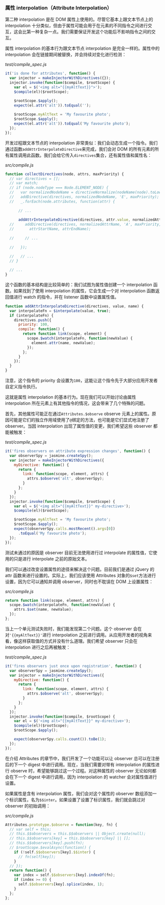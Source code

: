 ### 属性 interpolation（Attribute Interpolation）

第二种 interpolation 是在 DOM 属性上使用的。尽管它基本上跟文本节点上的 interpolation 十分类似，但由于属性可能会用于在元素的不同指令之间进行交互，这会比第一种复杂一点。我们需要保证开发这个功能后不影响指令之间的交互。

属性 interpolation 的基本行为跟文本节点 interpolation 是完全一样的。属性中的 interpolation 会在链接期间被替换，并会持续对变化进行检测：

_test/compile_spec.js_

```js
it('is done for attributes', function() {
  var injector = makeInjectorWithDirectives({});
  injector.invoke(function($compile, $rootScope) {
    var el = $('<img alt="{{myAltText}}">');
    $compile(el)($rootScope);

    $rootScope.$apply();
    expect(el.attr('alt')).toEqual('');
    
    $rootScope.myAltText = 'My favourite photo';
    $rootScope.$apply();
    expect(el.attr('alt')).toEqual('My favourite photo');
  });
});
```

开发过程跟文本节点的 interpolation 非常类似：我们会动态生成一个指令。我们通过函数`addAttrInterpolateDirective`来完成，我们会对 DOM 的所有元素的所有属性调用此函数。我们会给它传入`directives`集合，还有属性值和属性名：

_src/compile.js_

```js
function collectDirectives(node, attrs, maxPriority) {
  // var directives = [];
  // var match;
  // if (node.nodeType === Node.ELEMENT_NODE) {
  //   var normalizedNodeName = directiveNormalize(nodeName(node).toLowerCase());
  //   addDirective(directives, normalizedNodeName, 'E', maxPriority);
  //   _.forEach(node.attributes, function(attr) {
  
      // ...
  
      addAttrInterpolateDirective(directives, attr.value, normalizedAttrName);
  //     addDirective(directives, normalizedAttrName, 'A', maxPriority,
  //       attrStartName, attrEndName);
  
  //     // ...
  
  //   });
  
  //   // ...
  // }

  // ...
}
```

这个函数的基本结构是比较简单的：我们试图为属性值创建一个 interpolation 函数。如果找到了使用 interpolation 的属性，它会生成一个对 interpolation 函数返回值进行 watch 的指令，并在 listener 函数中设置属性值。

```js
function addAttrInterpolateDirective(directives, value, name) {
  var interpolateFn = $interpolate(value, true);
  if (interpolateFn) {
    directives.push({
      priority: 100,
      compile: function() {
        return function link(scope, element) {
          scope.$watch(interpolateFn, function(newValue) {
            element.attr(name, newValue);
          });
        };
      }
    });
  }
}
```

注意，这个指令的 priority 会设置为`100`，这能让这个指令先于大部分应用开发者自定义指令执行。

这就是属性 interpolation 的基本行为。现在我们可以开始讨论由属性 interpolation 所在元素上有其他指令的情况，这会带来了几个特殊的问题。

首先，其他属性可能正在通过`Attributes.$observe` observe 元素上的属性。原因可能是它们的独立作用域使用了`@`绑定的方法，也可能是它们显式地注册了 observer。当因 interpolation 出现了属性值的变更，我们希望这些 observer 都能被触发：

_test/compile_spec.js_

```js
it('fires observers on attribute expression changes', function() {
  var observerSpy = jasmine.createSpy();
  var injector = makeInjectorWithDirectives({
    myDirective: function() {
      return {
        link: function(scope, element, attrs) {
          attrs.$observe('alt', observerSpy);
        }
      }; 
    }
  });
  injector.invoke(function($compile, $rootScope) {
    var el = $('<img alt="{{myAltText}}" my-directive>');
    $compile(el)($rootScope);

    $rootScope.myAltText = 'My favourite photo';
    $rootScope.$apply();
    expect(observerSpy.calls.mostRecent().args[0])
      .toEqual('My favourite photo');
  });
});
```

测试未通过的原因是 observer 目前无法使用进行过 interpolate 的属性值，它使用的只是进行 interpolate 之前的原始文本。

我们可以通过改变设置属性的途径来解决这个问题。目前我们是通过 jQuery 的 attr 函数来进行设置的。实际上，我们应该使用 Attributes 对象的`$set`方法进行设置，因为它可以通知并调用 observer，同时也不耽误在 DOM 上设置属性：

_src/compile.js_

```js
return function link(scope, element, attrs) {
  scope.$watch(interpolateFn, function(newValue) {
    attrs.$set(name, newValue);
  });
};
```

当上一个单元测试失败时，我们能发现第二个问题。这个 observer 会在对`'{{myAltText}}'`进行 interpolation 之前进行调用。从应用开发者的视角来看，像这样获取值的方式并没有什么道理。我们希望 observer 只会在 interpolation 进行之后再被触发：

_test/compile_spec.js_

```js
it('fires observers just once upon registration', function() {
  var observerSpy = jasmine.createSpy();
  var injector = makeInjectorWithDirectives({
    myDirective: function() {
      return {
        link: function(scope, element, attrs) {
          attrs.$observe('alt', observerSpy);
        }
      }; 
    }
  });
  injector.invoke(function($compile, $rootScope) {
    var el = $('<img alt="{{myAltText}}" my-directive>');
    $compile(el)($rootScope);
    $rootScope.$apply();

    expect(observerSpy.calls.count()).toBe(1);
  });
});
```

在介绍 Attributes 的章节中，我们开发了一个功能可以让 observer 总可以在注册后的下一个 digest 中进行调用。现在，当我们需要对带有 interpolation 的属性进行 observe 时，希望能够跳过这一个过程。对这种属性的 observer 无论如何都会在下一个 digest 中进行调用，因为 interpolation 的 watcher 会对属性值进行设置。

如果属性是含有 interpolation 属性，我们会对这个属性的 observer 数组添加一个标识属性，名为`$$inter`。如果设置了设置了标识属性，我们就会跳过对 observer 的初始调用：

_src/compile.js_

```js
Attributes.prototype.$observe = function(key, fn) {
  // var self = this;
  // this.$$observers = this.$$observers || Object.create(null);
  // this.$$observers[key] = this.$$observers[key] || [];
  // this.$$observers[key].push(fn);
  // $rootScope.$evalAsync(function() {
    if (!self.$$observers[key].$$inter) {
      // fn(self[key]);
    }
  // });
  return function() {
    var index = self.$$observers[key].indexOf(fn);
    if (index >= 0) {
      self.$$observers[key].splice(index, 1);
    }
  };
};
```
